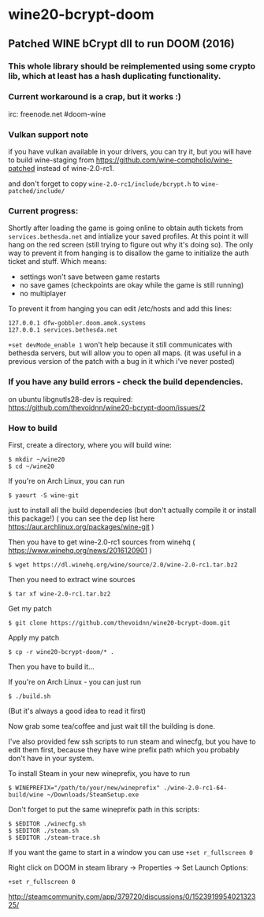 # wine20-bcrypt-doom
## Patched WINE bCrypt dll to run DOOM (2016)

### This whole library should be reimplemented using some crypto lib, which at least has a hash duplicating functionality.
### Current workaround is a crap, but it works :)

irc: freenode.net #doom-wine

### Vulkan support note
if you have vulkan available in your drivers, you can try it, but you will have to build wine-staging from
https://github.com/wine-compholio/wine-patched
instead of wine-2.0-rc1.

and don't forget to copy `wine-2.0-rc1/include/bcrypt.h` to `wine-patched/include/`

### Current progress:

Shortly after loading the game is going online to obtain auth tickets from `services.bethesda.net` and intialize your saved profiles.
At this point it will hang on the red screen (still trying to figure out why it's doing so).
The only way to prevent it from hanging is to disallow the game to initialize the auth ticket and stuff.
Which means:
- settings won't save between game restarts
- no save games (checkpoints are okay while the game is still running)
- no multiplayer

To prevent it from hanging you can edit /etc/hosts and add this lines:

    127.0.0.1 dfw-gobbler.doom.amok.systems
    127.0.0.1 services.bethesda.net

`+set devMode_enable 1` won't help because it still communicates with bethesda servers, but will allow you to open all maps.
(it was useful in a previous version of the patch with a bug in it which i've never posted)

### If you have any build errors - check the build dependencies.
on ubuntu libgnutls28-dev is required: https://github.com/thevoidnn/wine20-bcrypt-doom/issues/2

### How to build

First, create a directory, where you will build wine:
```
$ mkdir ~/wine20
$ cd ~/wine20
```

If you're on Arch Linux, you can run
```
$ yaourt -S wine-git
```
just to install all the build dependecies (but don't actually compile it or install this package!)
( you can see the dep list here https://aur.archlinux.org/packages/wine-git )

Then you have to get wine-2.0-rc1 sources from winehq ( https://www.winehq.org/news/2016120901 )
```
$ wget https://dl.winehq.org/wine/source/2.0/wine-2.0-rc1.tar.bz2
```

Then you need to extract wine sources
```
$ tar xf wine-2.0-rc1.tar.bz2
```

Get my patch
```
$ git clone https://github.com/thevoidnn/wine20-bcrypt-doom.git
```

Apply my patch
```
$ cp -r wine20-bcrypt-doom/* .
```

Then you have to build it...

If you're on Arch Linux - you can just run
```
$ ./build.sh
```

(But it's always a good idea to read it first)

Now grab some tea/coffee and just wait till the building is done.


I've also provided few ssh scripts to run steam and winecfg,
but you have to edit them first, because they have wine prefix path
which you probably don't have in your system.

To install Steam in your new wineprefix, you have to run

    $ WINEPREFIX="/path/to/your/new/wineprefix" ./wine-2.0-rc1-64-build/wine ~/Downloads/SteamSetup.exe

Don't forget to put the same wineprefix path in this scripts:

    $ $EDITOR ./winecfg.sh
    $ $EDITOR ./steam.sh
    $ $EDITOR ./steam-trace.sh

If you want the game to start in a window you can use `+set r_fullscreen 0`

Right click on DOOM in steam library -> Properties -> Set Launch Options:

    +set r_fullscreen 0


http://steamcommunity.com/app/379720/discussions/0/152391995402132325/
